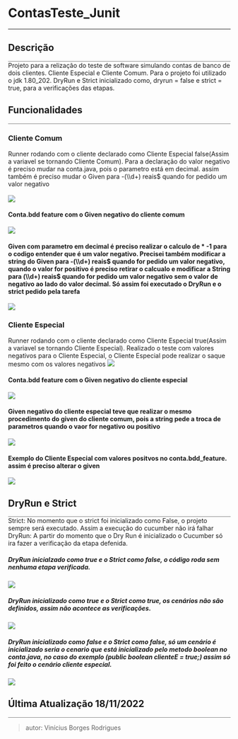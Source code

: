 # ContasTeste_Junit
---

<body>
<h2> Descrição </h2>
<div style="border-bottom: 1px solid grey"></div>
Projeto para a relização do teste de software simulando contas de banco de dois clientes. Cliente Especial e Cliente Comum.
Para o projeto foi utilizado o jdk 1.80_202.
DryRun e Strict inicializado como, dryrun = false e strict = true, para a verificações das etapas.

<h2> Funcionalidades </h2>
<div style="border-bottom: 1px solid grey"></div>
<span>
  <h3> Cliente Comum </h3>
Runner rodando com o cliente declarado como Cliente Especial false(Assim a variavel se tornando Cliente Comum).
  Para a declaração do valor negativo é preciso mudar na conta.java, pois o parametro está em decimal. assim também é preciso mudar o Given para  -(\\d+) reais$ quando for pedido um valor negativo
   <br>
  <br>
  <img src=https://media.discordapp.net/attachments/843937538409889795/1043312937743425576/image.png?width=871&height=395></img>
  <br>
  <h4> Conta.bdd feature com o Given negativo do cliente comum </h4>
  <img src=https://media.discordapp.net/attachments/843937538409889795/1043315116936019968/image.png></img>
  <br>
   <h4> Given com parametro em decimal é preciso realizar o calculo de * -1 para o codigo entender que é um valor negativo. Precisei também modificar a string do Given para -(\\d+) reais$ quando for pedido um valor negativo, quando o valor for positivo é preciso retirar o calcualo e modificar a String para (\\d+) reais$ quando for pedido um valor negativo sem o valor de negativo ao lado do valor decimal. Só assim foi executado o DryRun e o strict pedido pela tarefa </h4>
   <img src=https://media.discordapp.net/attachments/843937538409889795/1043321358131679323/image.png></img>
  <br>
   <h3>Cliente Especial</h3>
  Runner rodando com o cliente declarado como Cliente Especial true(Assim a variavel se tornando Cliente Especial). Realizado o teste com valores negativos para o Cliente Especial, o Cliente Especial pode realizar o saque mesmo com os valores negativos
  <img src=https://media.discordapp.net/attachments/843937538409889795/1043319658838765599/image.png?width=878&height=395></img>
   <br>
  <h4> Conta.bdd feature com o Given negativo do cliente especial </h4>
  <img src=https://media.discordapp.net/attachments/843937538409889795/1043315116936019968/image.png></img>
  <h4> Given negativo do cliente especial teve que realizar o mesmo procedimento do given do cliente comum, pois a string pede a troca de parametros quando o vaor for negativo ou positivo </h4>
  <img src=https://media.discordapp.net/attachments/843937538409889795/1043317177127804998/image.png></img>
  <h4>Exemplo do Cliente Especial com valores positvos no conta.bdd_feature. assim é preciso alterar o given</h4>
   <img src=https://media.discordapp.net/attachments/843937538409889795/1043323995593908284/image.png?width=900&height=395></img>
</span>

 
<h2>DryRun e Strict</h2>
<div style="border-bottom: 1px solid grey"></div>
<span>
  Strict: No momento que o strict foi inicializado como False, o projeto sempre será executado. Assim a execução do cucumber não irá falhar
  DryRun: A partir do momento que o Dry Run é inicializado o Cucumber só ira fazer a verificação da etapa defenida.
  <h5> DryRun inicialzado como true  e o Strict como false, o código roda sem nenhuma etapa verificada.</h5>
  <img src=https://media.discordapp.net/attachments/843937538409889795/1043325011777290341/image.png?width=1005&height=389></img>
   <br>
   <h5> DryRun inicializado como true  e o Strict como true, os cenários não são definidos, assim não acontece as verificações.</h5>
  <img src=https://media.discordapp.net/attachments/843937538409889795/1043325731658272908/image.png?width=874&height=395></img>
     <br>
   <h5> DryRun inicializado como false e o Strict como false, só um cenário é inicializado seria o cenario que está inicializado pelo metodo boolean no conta.java, no caso do exemplo (public boolean clienteE = true;) assim só foi feito o cenário cliente especial.</h5>
  <img src=https://media.discordapp.net/attachments/843937538409889795/1043326278071222365/image.png?width=947&height=395></img>
</span>

</body>
<footer>
<h2> Última Atualização 18/11/2022 </h2>
<div style="border-bottom: 1px solid grey"></div>
</footer>
 

 >autor: Vinícius Borges Rodrigues
